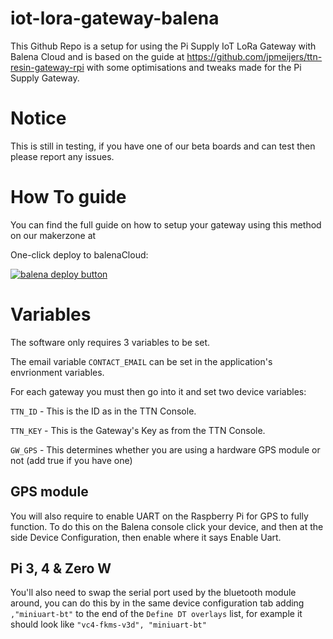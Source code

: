 # iot-lora-gateway-balena

This Github Repo is a setup for using the Pi Supply IoT LoRa Gateway with Balena Cloud and is based on the guide at https://github.com/jpmeijers/ttn-resin-gateway-rpi with some optimisations and tweaks made for the Pi Supply Gateway.

# Notice
This is still in testing, if you have one of our beta boards and can test then please report any issues.

# How To guide

You can find the full guide on how to setup your gateway using this method on our makerzone at

One-click deploy to balenaCloud:

[![balena deploy button](https://balena.io/deploy.png)](https://dashboard.balena-cloud.com/deploy?repoUrl=https://github.com/PiSupply/iot-lora-gateway-balena&defaultDeviceType=raspberry-pi)


# Variables
The software only requires 3 variables to be set.

The email variable ```CONTACT_EMAIL``` can be set in the application's envrionment variables.

For each gateway you must then go into it and set two device variables:

`TTN_ID` - This is the ID as in the TTN Console.

`TTN_KEY` - This is the Gateway's Key as from the TTN Console.

`GW_GPS` - This determines whether you are using a hardware GPS module or not (add true if you have one)


## GPS module
You will also require to enable UART on the Raspberry Pi for GPS to fully function. To do this on the Balena console click your device, and then at the side Device Configuration, then enable where it says Enable Uart.

## Pi 3, 4 & Zero W
You'll also need to swap the serial port used by the bluetooth module around, you can do this by in the same device configuration tab adding ```,"miniuart-bt"``` to the end of the ```Define DT overlays``` list, for example it should look like ```"vc4-fkms-v3d", "miniuart-bt"```
